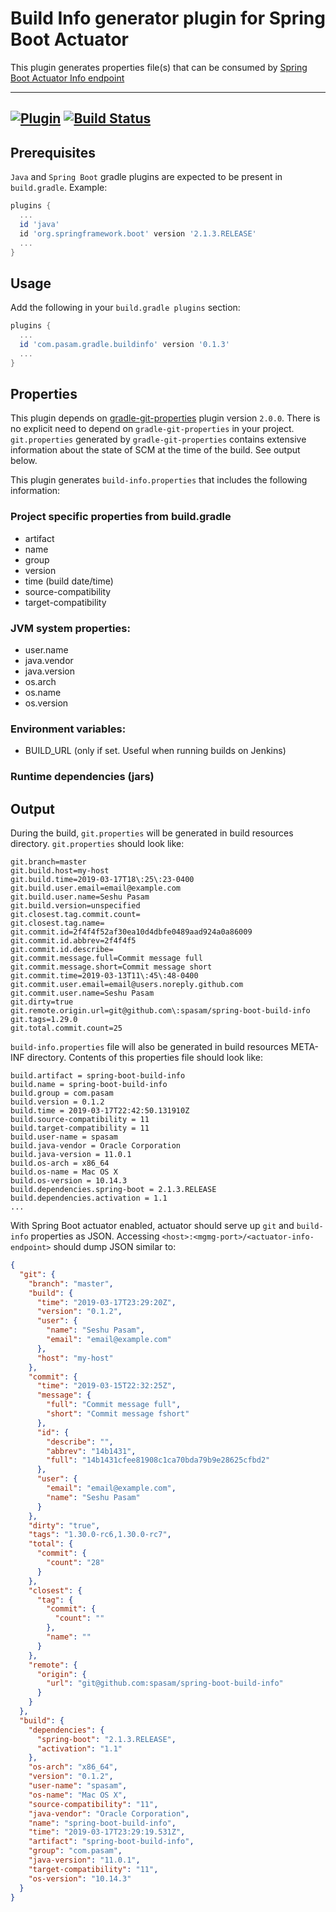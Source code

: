 # Build Info generator plugin for Spring Boot Actuator

This plugin generates properties file(s) that can be consumed by [Spring Boot Actuator Info endpoint](https://docs.spring.io/spring-boot/docs/current/reference/html/production-ready-endpoints.html#production-ready-application-info)

-----
[![Plugin](https://img.shields.io/badge/Gradle%20Plugin-latest-green.svg)](https://plugins.gradle.org/plugin/com.pasam.gradle.buildinfo)
[![Build Status](https://travis-ci.org/spasam/spring-boot-build-info.svg?branch=master)](https://travis-ci.org/spasam/spring-boot-build-info)
-----

## Prerequisites

`Java` and `Spring Boot` gradle plugins are expected to be present in `build.gradle`. Example:

```groovy
plugins {
  ...
  id 'java'
  id 'org.springframework.boot' version '2.1.3.RELEASE'
  ...
}
```

## Usage

Add the following in your `build.gradle plugins` section:

```groovy
plugins {
  ...
  id 'com.pasam.gradle.buildinfo' version '0.1.3'
  ...
}
```

## Properties

This plugin depends on [gradle-git-properties](https://github.com/n0mer/gradle-git-properties) plugin version `2.0.0`. There is no explicit need to depend on `gradle-git-properties` in your project. `git.properties` generated by `gradle-git-properties` contains extensive information about the state of SCM at the time of the build. See output below.

This plugin generates `build-info.properties` that includes the following information:

### Project specific properties from build.gradle
* artifact
* name
* group
* version
* time (build date/time)
* source-compatibility
* target-compatibility

### JVM system properties:
* user.name
* java.vendor
* java.version
* os.arch
* os.name
* os.version

### Environment variables:
* BUILD_URL (only if set. Useful when running builds on Jenkins)

### Runtime dependencies (jars)

## Output

During the build, `git.properties` will be generated in build resources directory. `git.properties` should look like:

```properties
git.branch=master
git.build.host=my-host
git.build.time=2019-03-17T18\:25\:23-0400
git.build.user.email=email@example.com
git.build.user.name=Seshu Pasam
git.build.version=unspecified
git.closest.tag.commit.count=
git.closest.tag.name=
git.commit.id=2f4f4f52af30ea10d4dbfe0489aad924a0a86009
git.commit.id.abbrev=2f4f4f5
git.commit.id.describe=
git.commit.message.full=Commit message full
git.commit.message.short=Commit message short
git.commit.time=2019-03-13T11\:45\:48-0400
git.commit.user.email=email@users.noreply.github.com
git.commit.user.name=Seshu Pasam
git.dirty=true
git.remote.origin.url=git@github.com\:spasam/spring-boot-build-info
git.tags=1.29.0
git.total.commit.count=25
```

`build-info.properties` file will also be generated in build resources META-INF directory. Contents of this properties file should look like:

```properties
build.artifact = spring-boot-build-info
build.name = spring-boot-build-info
build.group = com.pasam
build.version = 0.1.2
build.time = 2019-03-17T22:42:50.131910Z
build.source-compatibility = 11
build.target-compatibility = 11
build.user-name = spasam
build.java-vendor = Oracle Corporation
build.java-version = 11.0.1
build.os-arch = x86_64
build.os-name = Mac OS X
build.os-version = 10.14.3
build.dependencies.spring-boot = 2.1.3.RELEASE
build.dependencies.activation = 1.1
...
```

With Spring Boot actuator enabled, actuator should serve up `git` and `build-info` properties as JSON. Accessing `<host>:<mgmg-port>/<actuator-info-endpoint>` should dump JSON similar to:

```json
{
  "git": {
    "branch": "master",
    "build": {
      "time": "2019-03-17T23:29:20Z",
      "version": "0.1.2",
      "user": {
        "name": "Seshu Pasam",
        "email": "email@example.com"
      },
      "host": "my-host"
    },
    "commit": {
      "time": "2019-03-15T22:32:25Z",
      "message": {
        "full": "Commit message full",
        "short": "Commit message fshort"
      },
      "id": {
        "describe": "",
        "abbrev": "14b1431",
        "full": "14b1431cfee81908c1ca70bda79b9e28625cfbd2"
      },
      "user": {
        "email": "email@example.com",
        "name": "Seshu Pasam"
      }
    },
    "dirty": "true",
    "tags": "1.30.0-rc6,1.30.0-rc7",
    "total": {
      "commit": {
        "count": "28"
      }
    },
    "closest": {
      "tag": {
        "commit": {
          "count": ""
        },
        "name": ""
      }
    },
    "remote": {
      "origin": {
        "url": "git@github.com:spasam/spring-boot-build-info"
      }
    }
  },
  "build": {
    "dependencies": {
      "spring-boot": "2.1.3.RELEASE",
      "activation": "1.1"
    },
    "os-arch": "x86_64",
    "version": "0.1.2",
    "user-name": "spasam",
    "os-name": "Mac OS X",
    "source-compatibility": "11",
    "java-vendor": "Oracle Corporation",
    "name": "spring-boot-build-info",
    "time": "2019-03-17T23:29:19.531Z",
    "artifact": "spring-boot-build-info",
    "group": "com.pasam",
    "java-version": "11.0.1",
    "target-compatibility": "11",
    "os-version": "10.14.3"
  }
}
```
